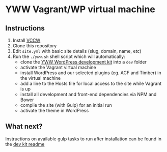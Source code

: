# YWW Vagrant/WP virtual machine #

## Instructions ##

1. Install [VCCW](http://vccw.cc/)
2. Clone this repository
3. Edit `site.yml` with basic site details (slug, domain, name, etc)
4. Run the `./yww.sh` shell script which will automatically:
    * clone the [YWW WordPress development kit](https://bitbucket.org/yeswework/yww-wp-dev-kit) into a `dev` folder
    * activate the Vagrant virtual machine
    * install WordPress and our selected plugins (eg. ACF and Timber) in the virtual machine
    * add a line to the Hosts file for local access to the site while Vagrant is up
    * install all development and front-end dependencies via NPM and Bower
    * compile the site (with Gulp) for an initial run
    * activate the theme in WordPress

## What next? ##

Instructions on available gulp tasks to run after installation can be found in the [dev kit readme](https://bitbucket.org/yeswework/yww-wp-dev-kit)